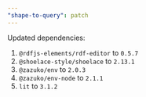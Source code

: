 ```yaml
---
"shape-to-query": patch
---
```


Updated dependencies:

1. `@rdfjs-elements/rdf-editor` to `0.5.7`
2. `@shoelace-style/shoelace` to `2.13.1`
3. `@zazuko/env` to `2.0.3`
4. `@zazuko/env-node` to `2.1.1`
5. `lit` to `3.1.2`
